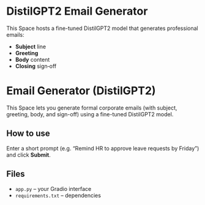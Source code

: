 
# DistilGPT2 Email Generator

This Space hosts a fine-tuned DistilGPT2 model that generates professional emails:
- **Subject** line
- **Greeting**
- **Body** content
- **Closing** sign‑off

# Email Generator (DistilGPT2)

This Space lets you generate formal corporate emails (with subject, greeting, body, and sign-off) using a fine-tuned DistilGPT2 model.


## How to use
Enter a short prompt (e.g. “Remind HR to approve leave requests by Friday”) and click **Submit**.

## Files
- `app.py` – your Gradio interface  
- `requirements.txt` – dependencies  
